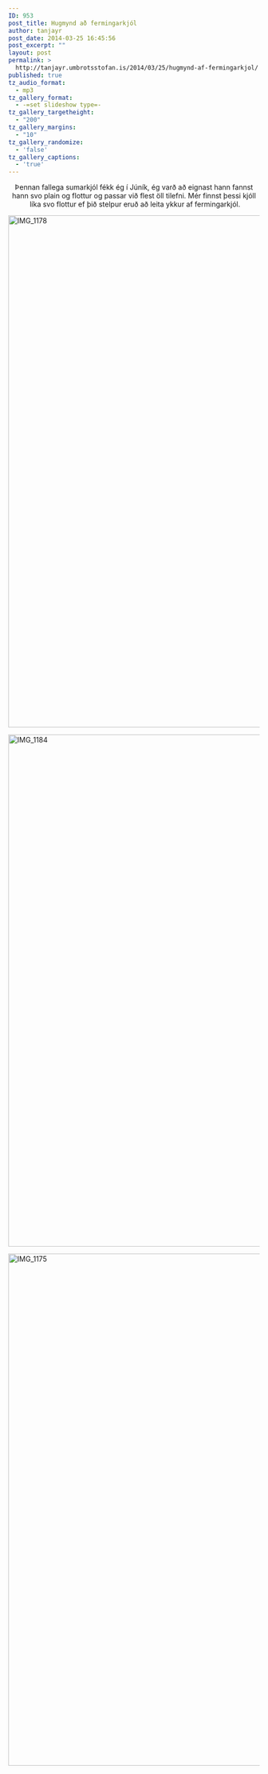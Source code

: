 ```yaml
---
ID: 953
post_title: Hugmynd að fermingarkjól
author: tanjayr
post_date: 2014-03-25 16:45:56
post_excerpt: ""
layout: post
permalink: >
  http://tanjayr.umbrotsstofan.is/2014/03/25/hugmynd-af-fermingarkjol/
published: true
tz_audio_format:
  - mp3
tz_gallery_format:
  - -=set slideshow type=-
tz_gallery_targetheight:
  - "200"
tz_gallery_margins:
  - "10"
tz_gallery_randomize:
  - 'false'
tz_gallery_captions:
  - 'true'
---
```

<p style="text-align: center;">Þennan fallega sumarkjól fékk ég í Júník, ég varð að eignast hann fannst hann svo plain og flottur og passar við flest öll tilefni. Mér finnst þessi kjóll  líka svo flottur ef þið stelpur eruð að leita ykkur af fermingarkjól.</p>
<!--more-->

<a href="http://www.tanjayr.com/wp-content/uploads/2014/03/IMG_1178.jpg"><img class="aligncenter size-large wp-image-1510" src="http://www.tanjayr.com/wp-content/uploads/2014/03/IMG_1178-682x1024.jpg" alt="IMG_1178" width="682" height="1024" /></a>

<a href="http://www.tanjayr.com/wp-content/uploads/2014/03/IMG_1184.jpg"><img class="aligncenter size-large wp-image-1512" src="http://www.tanjayr.com/wp-content/uploads/2014/03/IMG_1184-682x1024.jpg" alt="IMG_1184" width="682" height="1024" /></a>

<a href="http://www.tanjayr.com/wp-content/uploads/2014/03/IMG_1175.jpg"><img class="aligncenter size-large wp-image-1513" src="http://www.tanjayr.com/wp-content/uploads/2014/03/IMG_1175-682x1024.jpg" alt="IMG_1175" width="682" height="1024" /></a>

&nbsp;